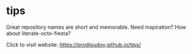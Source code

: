 # tips
Great repository names are short and memorable. Need inspiration? How about literate-octo-fiesta?


Click to visit website: https://prodipudoy.github.io/tips/
